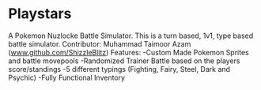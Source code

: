 # Playstars
A Pokemon Nuzlocke Battle Simulator. This is a turn based, 1v1, type based battle simulator. 
Contributor: Muhammad Taimoor Azam (www.github.com/ShizzleBlitz)
Features:
-Custom Made Pokemon Sprites and battle movepools
-Randomized Trainer Battle based on the players score/standings
-5 different typings (Fighting, Fairy, Steel, Dark and Psychic)
-Fully Functional Inventory
